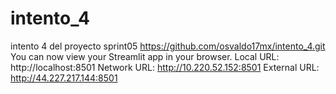 # intento_4
intento 4 del proyecto sprint05
https://github.com/osvaldo17mx/intento_4.git
You can now view your Streamlit app in your browser.
  Local URL: http://localhost:8501
  Network URL: http://10.220.52.152:8501
  External URL: http://44.227.217.144:8501